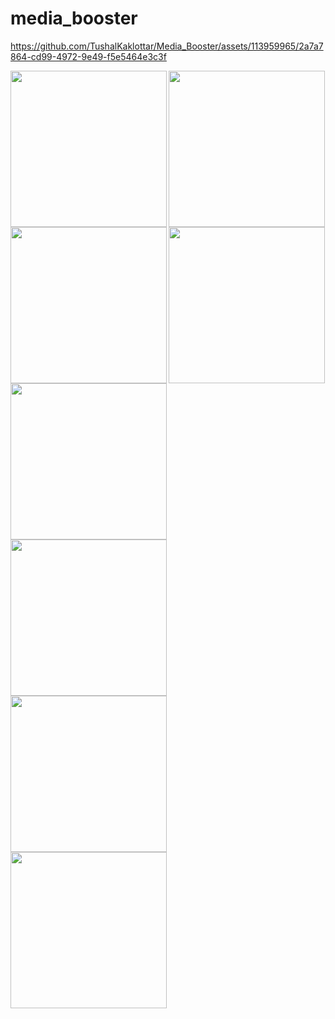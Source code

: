 # media_booster

https://github.com/TushalKaklottar/Media_Booster/assets/113959965/2a7a7864-cd99-4972-9e49-f5e5464e3c3f

<img align="left" src="https://github.com/TushalKaklottar/Media_Booster/assets/113959965/3b0b9998-43e5-44e2-a217-476243f4c8ef" width="250px">
<img align="left" src="https://github.com/TushalKaklottar/Media_Booster/assets/113959965/0eca23ae-7d01-4005-99c7-d261e1ccb50b" width="250px">
<img src="https://github.com/TushalKaklottar/Media_Booster/assets/113959965/2183d263-fd9a-4bcc-9a47-29638a6a9430" width="250px">

<img align="left" src="https://github.com/TushalKaklottar/Media_Booster/assets/113959965/7ba22cdf-f686-4478-abde-281ceee15135" width="250px">
<img align="left" src="https://github.com/TushalKaklottar/Media_Booster/assets/113959965/9d7b76c1-1edd-4c8c-8901-bcdc4b69a34d" width="250px">
<img src="https://github.com/TushalKaklottar/Media_Booster/assets/113959965/edc73e87-bdab-4955-bf82-6f6dd2885461" width="250px">

<img align="left" src="https://github.com/TushalKaklottar/Media_Booster/assets/113959965/b5c700ff-3618-4465-86d3-a88c43e68009" width="250px">
<img align="left" src="https://github.com/TushalKaklottar/Media_Booster/assets/113959965/3ec84995-4712-4a89-842c-1187322bb128" width="250px">



